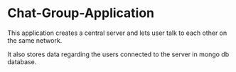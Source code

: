 # Chat-Group-Application
This application creates a central server and lets user talk to each other on the same network.

It also stores data regarding the users connected to the server in mongo db database.
